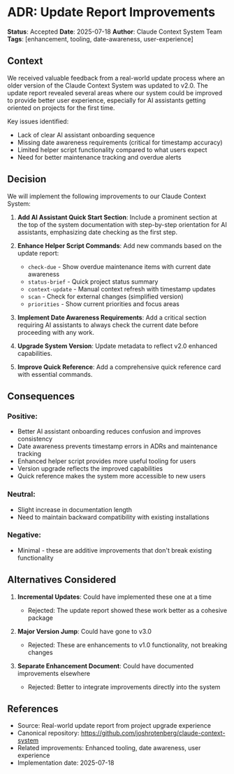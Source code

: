 # ADR: Update Report Improvements

**Status**: Accepted
**Date**: 2025-07-18
**Author**: Claude Context System Team
**Tags**: [enhancement, tooling, date-awareness, user-experience]

## Context

We received valuable feedback from a real-world update process where an older version of the Claude Context System was updated to v2.0. The update report revealed several areas where our system could be improved to provide better user experience, especially for AI assistants getting oriented on projects for the first time.

Key issues identified:
- Lack of clear AI assistant onboarding sequence
- Missing date awareness requirements (critical for timestamp accuracy)
- Limited helper script functionality compared to what users expect
- Need for better maintenance tracking and overdue alerts

## Decision

We will implement the following improvements to our Claude Context System:

1. **Add AI Assistant Quick Start Section**: Include a prominent section at the top of the system documentation with step-by-step orientation for AI assistants, emphasizing date checking as the first step.

2. **Enhance Helper Script Commands**: Add new commands based on the update report:
   - `check-due` - Show overdue maintenance items with current date awareness
   - `status-brief` - Quick project status summary
   - `context-update` - Manual context refresh with timestamp updates
   - `scan` - Check for external changes (simplified version)
   - `priorities` - Show current priorities and focus areas

3. **Implement Date Awareness Requirements**: Add a critical section requiring AI assistants to always check the current date before proceeding with any work.

4. **Upgrade System Version**: Update metadata to reflect v2.0 enhanced capabilities.

5. **Improve Quick Reference**: Add a comprehensive quick reference card with essential commands.

## Consequences

### Positive:
- Better AI assistant onboarding reduces confusion and improves consistency
- Date awareness prevents timestamp errors in ADRs and maintenance tracking
- Enhanced helper script provides more useful tooling for users
- Version upgrade reflects the improved capabilities
- Quick reference makes the system more accessible to new users

### Neutral:
- Slight increase in documentation length
- Need to maintain backward compatibility with existing installations

### Negative:
- Minimal - these are additive improvements that don't break existing functionality

## Alternatives Considered

1. **Incremental Updates**: Could have implemented these one at a time
   - Rejected: The update report showed these work better as a cohesive package

2. **Major Version Jump**: Could have gone to v3.0
   - Rejected: These are enhancements to v1.0 functionality, not breaking changes

3. **Separate Enhancement Document**: Could have documented improvements elsewhere
   - Rejected: Better to integrate improvements directly into the system

## References

- Source: Real-world update report from project upgrade experience
- Canonical repository: https://github.com/joshrotenberg/claude-context-system
- Related improvements: Enhanced tooling, date awareness, user experience
- Implementation date: 2025-07-18
